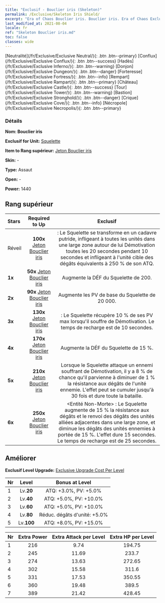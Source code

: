 ```yaml
---
title: "Exclusif - Bouclier iris (Skeleton)"
permalink: /Exclusive/Skeleton Iris Shield/
excerpt: "Era of Chaos Bouclier iris. Bouclier iris. Era of Chaos Exclusif Bouclier iris. Squelette Exclusif."
last_modified_at: 2021-08-04
locale: fr
ref: "Skeleton Bouclier iris.md"
toc: false
classes: wide
---
```

 [Neutralité](/fr/Exclusive/Exclusive Neutral/){: .btn .btn--primary} [Conflux](/fr/Exclusive/Exclusive Conflux/){: .btn .btn--success} [Hadès](/fr/Exclusive/Exclusive Inferno/){: .btn .btn--warning} [Donjon](/fr/Exclusive/Exclusive Dungeon/){: .btn .btn--danger} [Forteresse](/fr/Exclusive/Exclusive Fortress/){: .btn .btn--info} [Rempart](/fr/Exclusive/Exclusive Rampart/){: .btn .btn--primary} [Château](/fr/Exclusive/Exclusive Castle/){: .btn .btn--success} [Tour](/fr/Exclusive/Exclusive Tower/){: .btn .btn--warning} [Bastion](/fr/Exclusive/Exclusive Stronghold/){: .btn .btn--danger} [Crique](/fr/Exclusive/Exclusive Cove/){: .btn .btn--info} [Nécropole](/fr/Exclusive/Exclusive Necropolis/){: .btn .btn--primary} 

### Détails
 **Nom: Bouclier iris** 

 **Exclusif for Unit:** [Squelette](/fr/units/Skeleton/) 

 **Item to Rang supérieur:** [Jeton Bouclier iris](/ItemsFR/con_913/)

 **Skin:** -

 **Type:** Assaut

 **Open:** -

 **Power:** 1440

## Rang supérieur

  |     Stars    |  Required to Up | Exclusif |
  |:-------------|:---------------:|:---------------:|
  |  Réveil  | **100x** [Jeton Bouclier iris](/ItemsFR/con_913/) | <Cadavre putride> : Le Squelette se transforme en un cadavre putride, infligeant à toutes les unités dans une large zone autour de lui Démotivation toutes les 20 secondes pendant 10 secondes et infligeant à l'unité cible des dégâts équivalents à 250 % de son ATQ. |
  | **1x** <i class="fas fa-star"/> | **50x** [Jeton Bouclier iris](/ItemsFR/con_913/) | Augmente la DÉF du Squelette de 200. |
  | **2x** <i class="fas fa-star"/> | **90x** [Jeton Bouclier iris](/ItemsFR/con_913/) | Augmente les PV de base du Squelette de 20 000. |
  | **3x** <i class="fas fa-star"/> | **130x** [Jeton Bouclier iris](/ItemsFR/con_913/) | <Calcification> : Le Squelette récupère 10 % de ses PV max lorsqu'il souffre de Démotivation. Le temps de recharge est de 10 secondes. |
  | **4x** <i class="fas fa-star"/> | **170x** [Jeton Bouclier iris](/ItemsFR/con_913/) | Augmente la DÉF du Squelette de 15 %. |
  | **5x** <i class="fas fa-star"/> | **210x** [Jeton Bouclier iris](/ItemsFR/con_913/) | Lorsque le Squelette attaque un ennemi souffrant de Démotivation, il y a 8 % de chance qu'il parvienne à diminuer de 1 % la résistance aux dégâts de l'unité ennemie. L'effet peut se cumuler jusqu'à 30 fois et dure toute la bataille. |
  | **6x** <i class="fas fa-star"/> | **250x** [Jeton Bouclier iris](/ItemsFR/con_913/) | <Entité Non-Morte> : Le Squelette augmente de 15 % la résistance aux dégâts et le renvoi des dégâts des unités alliées adjacentes dans une large zone, et diminue les dégâts des unités ennemies à portée de 15 %. L'effet dure 15 secondes. Le temps de recharge est de 25 secondes. |


## Améliorer
 **Exclusif Level Upgrade:** [Exclusive Upgrade Cost Per Level](/Exclusive/ExclusiveUpgradeCostPerLevel/)

  |  Nr  |   Level  | Bonus at Level |
  |:-----|:--------:|:--------------:|
  | 1 | Lv.**20** | ATQ: +3.0%, PV: +5.0% |
  | 2 | Lv.**40** | ATQ: +5.0%, PV: +10.0% |
  | 3 | Lv.**60** | ATQ: +5.0%, PV: +10.0% |
  | 4 | Lv.**80** | Réduc. dégâts d'unité: +5.0% |
  | 5 | Lv.**100** | ATQ: +8.0%, PV: +15.0% |


  |  Nr  |  Extra Power | Extra Attack per Level | Extra HP per Level |
  |:-----|:--------:|:--------:|:--------:|
  | 1 | 216 | 9.74 | 194.75 |
  | 2 | 245 | 11.69 | 233.7 |
  | 3 | 274 | 13.63 | 272.65 |
  | 4 | 302 | 15.58 | 311.6 |
  | 5 | 331 | 17.53 | 350.55 |
  | 6 | 360 | 19.48 | 389.5 |
  | 7 | 389 | 21.42 | 428.45 |


